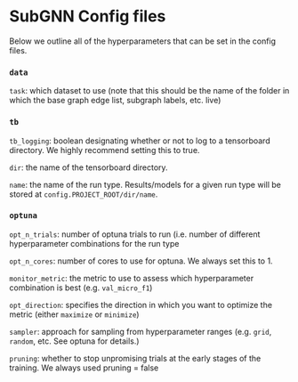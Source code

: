 # SubGNN Config files

Below we outline all of the hyperparameters that can be set in the config files. 

### `data`

`task`: which dataset to use (note that this should be the name of the folder in which the base graph edge list, subgraph labels, etc. live)

### `tb`
`tb_logging`: boolean designating whether or not to log to a tensorboard directory. We highly recommend setting this to true.

`dir`: the name of the tensorboard directory. 

`name`: the name of the run type. Results/models for a given run type will be stored at `config.PROJECT_ROOT/dir/name`.

### `optuna`

`opt_n_trials`: number of optuna trials to run (i.e. number of different hyperparameter combinations for the run type

`opt_n_cores`: number of cores to use for optuna. We always set this to 1. 

`monitor_metric`: the metric to use to assess which hyperparameter combination is best (e.g. `val_micro_f1`)

`opt_direction`: specifies the direction in which you want to optimize the metric (either `maximize` or `minimize`)

`sampler`: approach for sampling from hyperparameter ranges (e.g. `grid`, `random`, etc. See optuna for details.)

`pruning`: whether to stop unpromising trials at the early stages of the training. We always used pruning = false








